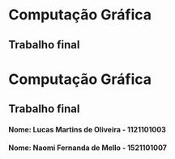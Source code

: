 # Computação Gráfica
## Trabalho final

# Computação Gráfica
## Trabalho final

#### Nome: Lucas Martins de Oliveira - 1121101003
#### Nome: Naomi Fernanda de Mello - 1521101007
